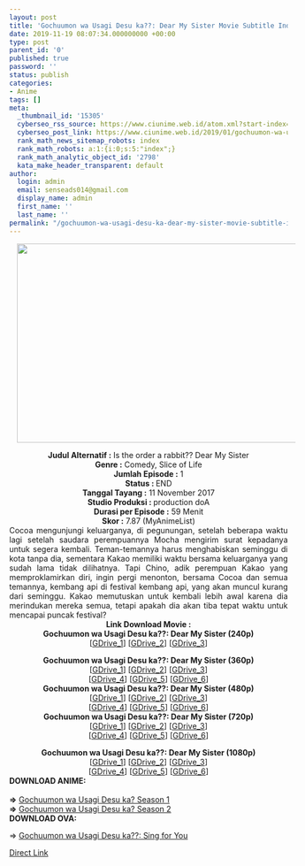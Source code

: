 ```yaml
---
layout: post
title: 'Gochuumon wa Usagi Desu ka??: Dear My Sister Movie Subtitle Indonesia'
date: 2019-11-19 08:07:34.000000000 +00:00
type: post
parent_id: '0'
published: true
password: ''
status: publish
categories:
- Anime
tags: []
meta:
  _thumbnail_id: '15305'
  cyberseo_rss_source: https://www.ciunime.web.id/atom.xml?start-index=3151&max-results=150
  cyberseo_post_link: https://www.ciunime.web.id/2019/01/gochuumon-wa-usagi-desu-ka-dear-my.html
  rank_math_news_sitemap_robots: index
  rank_math_robots: a:1:{i:0;s:5:"index";}
  rank_math_analytic_object_id: '2798'
  kata_make_header_transparent: default
author:
  login: admin
  email: senseads014@gmail.com
  display_name: admin
  first_name: ''
  last_name: ''
permalink: "/gochuumon-wa-usagi-desu-ka-dear-my-sister-movie-subtitle-indonesia/"
---
```

<div class="separator" style="clear: both; text-align: center;"><a href="https://3.bp.blogspot.com/-Q62d5hu2YQU/XEoNWjVG6vI/AAAAAAAAIWQ/ThUzsoedDeQGFVemtYau9UrFnTPl1ge3QCLcBGAs/s1600/Gochuumon%2Bwa%2BUsagi%2BDesu%2Bka%2B-%2BDear%2BMy%2BSister.jpg" imageanchor="1" style="margin-left: 1em; margin-right: 1em;"><img border="0" data-original-height="720" data-original-width="1280" height="360" src="{{ site.baseurl }}/assets/2019/11/Gochuumon%2Bwa%2BUsagi%2BDesu%2Bka%2B-%2BDear%2BMy%2BSister.jpg" width="640" /></a></div>
<p>
<div style="text-align: center;"><b>Judul</b><b><b> Alternatif</b> :</b> Is the order a rabbit?? Dear My Sister</div>
<div style="text-align: center;"><b><b>Genre :</b></b> Comedy, Slice of Life</div>
<div style="text-align: center;"><b>Jumlah Episode :</b> 1<br /><b>Status :&nbsp;</b>END<br /><b>Tanggal Tayang :</b> 11 November 2017<br /><b>Studio Produksi : </b>production doA<br /><b>Durasi per Episode :</b> 59 Menit</div>
<div style="text-align: center;"><b>Skor :</b> 7.87 (MyAnimeList)</div>
<div style="text-align: center;"></div>
<div style="text-align: justify;">Cocoa mengunjungi keluarganya, di pegunungan, setelah beberapa waktu lagi setelah saudara perempuannya Mocha mengirim surat kepadanya untuk segera kembali. Teman-temannya harus menghabiskan seminggu di kota tanpa dia, sementara Kakao memiliki waktu bersama keluarganya yang sudah lama tidak dilihatnya. Tapi Chino, adik perempuan Kakao yang memproklamirkan diri, ingin pergi menonton, bersama Cocoa dan semua temannya, kembang api di festival kembang api, yang akan muncul kurang dari seminggu. Kakao memutuskan untuk kembali lebih awal karena dia merindukan mereka semua, tetapi apakah dia akan tiba tepat waktu untuk mencapai puncak festival?</div>
<div style="text-align: justify;"></div>
<div style="text-align: justify;"></div>
<div style="text-align: center;"><b>Link Download Movie :</b></div>
<div style="text-align: center;">
<div style="text-align: center;"><b>Gochuumon wa Usagi Desu ka??: Dear My Sister (240p)</b></div>
<div style="text-align: center;">[<a href="https://drive.google.com/uc?id=1F0I5PbhJZmpmmLGdbULSYOoAyW-Fw4ey" target="_blank" rel="noopener">GDrive_1</a>] [<a href="https://drive.google.com/uc?id=1vnp6vXneVi_ZzHaBINZ0bv2QP6yPIR1D" target="_blank" rel="noopener">GDrive_2</a>] [<a href="https://drive.google.com/uc?id=123RAe5B5yM90t5vN9Kck7ig-VZpD18bO&amp;export=download" target="_blank" rel="noopener">GDrive_3</a>]</p>
</div>
</div>
<div style="text-align: center;"><b>Gochuumon wa Usagi Desu ka??: Dear My Sister (360p)</b></div>
<div style="text-align: center;">[<a href="https://drive.google.com/uc?id=1VOdi3C7HFnTWPo78KmbY4JN4-yYlHh00" target="_blank" rel="noopener">GDrive_1</a>] [<a href="https://drive.google.com/uc?id=10j-LUjNYNk3s_KCPiBu0KU3ZNSNzM2CJ" target="_blank" rel="noopener">GDrive_2</a>] [<a href="https://drive.google.com/uc?export=download&amp;id=1B_gZjhIwLjha9QmLw4tMB6SYQ25nxgK9" target="_blank" rel="noopener">GDrive_3</a>]<br />[<a href="https://drive.google.com/uc?export=download&amp;id=1p7L3Vu-KR8nzSiM6STO0tLcF-EutOxp0" target="_blank" rel="noopener">GDrive_4</a>] [<a href="https://drive.google.com/uc?id=1Igilyg-p8Nizv8_5LX7ANh8lkmr3ZKGJ" target="_blank" rel="noopener">GDrive_5</a>] [<a href="https://drive.google.com/uc?export=download&amp;id=1rFsf8A-iMkHGJ4JkvXqqVipmhBKHeNhO" target="_blank" rel="noopener">GDrive_6</a>]</div>
<div style="text-align: center;"></div>
<div style="text-align: center;"><b>Gochuumon wa Usagi Desu ka??: Dear My Sister (480p)</b><br />[<a href="https://drive.google.com/uc?id=1rbqm_NwtnL3D-k6s-2uimrlCIYCaHDIs" target="_blank" rel="noopener">GDrive_1</a>] [<a href="https://drive.google.com/uc?id=1Co6ng3K_VrdNdAfttAmUY-2NVjak3-ZH" target="_blank" rel="noopener">GDrive_2</a>] [<a href="https://drive.google.com/uc?id=1y1rz5C6YO4l9kA7kNGcFK3QCo2GakmPU" target="_blank" rel="noopener">GDrive_3</a>]<br />[<a href="https://drive.google.com/uc?export=download&amp;id=1qk4OgXw_EQJZdkbYUv6GPeQwm6MmCIIJ" target="_blank" rel="noopener">GDrive_4</a>] [<a href="https://drive.google.com/uc?export=download&amp;id=1_vs3r4XXuURfWVacgluGjVWO8oyyxYp-" target="_blank" rel="noopener">GDrive_5</a>] [<a href="https://drive.google.com/uc?id=17VAX4THdIUuFwhl8KddDSATvweG10bD5" target="_blank" rel="noopener">GDrive_6</a>]</div>
<div style="text-align: center;"><b>Gochuumon wa Usagi Desu ka??: Dear My Sister (720p)</b><br />[<a href="https://drive.google.com/uc?id=1G8iP9v4mdhTnWX6l144Jvc3eke8Ibrvc" target="_blank" rel="noopener">GDrive_1</a>] [<a href="https://drive.google.com/uc?id=1SDpiMzrW3B0HkYfyNAakzE_fdYX4IV6p" target="_blank" rel="noopener">GDrive_2</a>] [<a href="https://drive.google.com/uc?id=1ha8XchGpWLN6LI6U8-WMddOW_QaQjQkX" target="_blank" rel="noopener">GDrive_3</a>]<br />[<a href="https://drive.google.com/uc?id=19ztMPbcFWlfaeiAie8-jNKeHeomrqhdI" target="_blank" rel="noopener">GDrive_4</a>] [<a href="https://drive.google.com/uc?export=download&amp;id=1OTMRaxwmJ0QHCenXva2ruPQEvnkaz_vR" target="_blank" rel="noopener">GDrive_5</a>] [<a href="https://drive.google.com/uc?export=download&amp;id=1cu0fCk_WtXdYLoim-48PCDX3r69RIn-A" target="_blank" rel="noopener">GDrive_6</a>]</p>
<div style="text-align: center;"><b>Gochuumon wa Usagi Desu ka??: Dear My Sister (1080p)</b></div>
<div style="text-align: center;">[<a href="https://drive.google.com/uc?id=1RFyGzUAv2xZ16yTLrbpY3S2rCttQoH-O" target="_blank" rel="noopener">GDrive_1</a>] [<a href="https://drive.google.com/uc?id=1-WGdQ7CZo4GmVjgLq1MeMtSGl6mZhPJs" target="_blank" rel="noopener">GDrive_2</a>] [<a href="https://drive.google.com/uc?export=download&amp;id=1VgGBZs-1Ma1ac7wjgdsiqboI-seK499l" target="_blank" rel="noopener">GDrive_3</a>]<br />[<a href="https://drive.google.com/uc?export=download&amp;id=1s50Yu1ZIkV-ASWDvI92aQXHdHvnIOWLg" target="_blank" rel="noopener">GDrive_4</a>] [<a href="https://drive.google.com/uc?export=download&amp;id=1pyhwsZtzTV6pZ66Sh087-dJP4V1J7lHH" target="_blank" rel="noopener">GDrive_5</a>] [<a href="https://drive.google.com/uc?export=download&amp;id=13JJay69EzpxX54ui74diTR39xSG-meQf" target="_blank" rel="noopener">GDrive_6</a>]
<div style="text-align: left;">
<div style="text-align: justify;"></div>
<div style="text-align: justify;"><b>DOWNLOAD ANIME:</b></div>
<div style="text-align: justify;"><b><br /></b><b>=&gt;</b>&nbsp;<a href="https://www.ciunime.web.id/2018/12/gochuumon-wa-usagi-desu-ka-season-1.html" target="_blank" rel="noopener">Gochuumon wa Usagi Desu ka? Season 1</a><br /><b>=&gt;</b>&nbsp;<a href="https://www.ciunime.web.id/2018/12/gochuumon-wa-usagi-desu-ka-season-2.html" target="_blank" rel="noopener">Gochuumon wa Usagi Desu ka? Season 2</a></div>
<div style="text-align: justify;"><b>DOWNLOAD OVA:</b></p>
<p>=&gt;&nbsp;<a href="https://www.ciunime.web.id/2019/09/gochuumon-wa-usagi-desu-ka-sing-for-you.html" target="_blank" rel="noopener">Gochuumon wa Usagi Desu ka??: Sing for You</a></p>
</div>
</div>
</div>
</div>
<link rel="stylesheet" href="https://cdnjs.cloudflare.com/ajax/libs/font-awesome/4.7.0/css/font-awesome.min.css" />
<div class="divbtn"> <a href="https://handymansurrender.com/fihup8buzv?key=94550f7ce39444073321dde3b8782f97" class="btn"><i class="fa fa-download"></i> Direct Link</a> </div>
